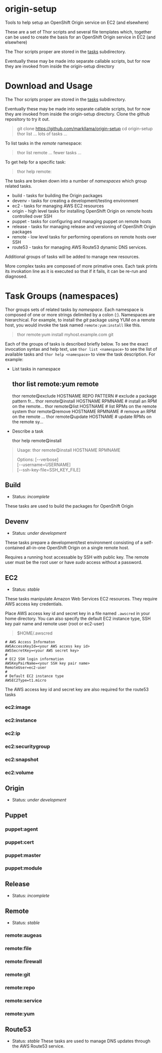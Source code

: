 # origin-setup

Tools to help setup an OpenShift Origin service on EC2 (and elsewhere)

These are a set of Thor scripts and several file templates which,
together can be used to create the basis for an OpenShift Origin
service in EC2 (and elsewhere)

The Thor scripts proper are stored in the [tasks](tasks) subdirectory.

Eventually these may be made into separate callable scripts, but for now they are invoked from
inside the origin-setup directory

# Download and Usage

The Thor scripts proper are stored in the [tasks](tasks) subdirectory.

Eventually these may be made into separate callable scripts, but for now they are invoked from
inside the origin-setup directory.  Clone the github repository to try it out.

> git clone https://github.com/markllama/origin-setup
> cd origin-setup
> thor list
> ... lots of tasks ...

To list tasks in the _remote_ namespace:

> thor list remote
> ... fewer tasks ...

To get help for a specific task:

> thor help remote:

The tasks are broken down into a number of _namespaces_ which group related tasks.

* build - tasks for building the Origin packages
* devenv - tasks for creating a development/testing environment
* ec2 - tasks for managing AWS EC2 resources
* origin - high level tasks for installing OpenShift Origin on remote hosts controlled over SSH
* puppet - tasks for configuring and managing puppet on remote hosts
* release - tasks for managing release and versioning of OpenShift Origin packages
* remote - low level tasks for performing operations on remote hosts over SSH
* route53 - tasks for managing AWS Route53 dynamic DNS services.

Additional groups of tasks will be added to manage new resources.

More complex tasks are composed of more primative ones. Each task prints its invokation line as
it is executed so that if it fails, it can be re-run and diagnosed.

# Task Groups (namespaces)

Thor groups sets of related tasks by _namespace_.  Each namespace is
composed of one or more strings delimited by a colon (:).  Namespaces
are hierarchical.  For example, to install the _git_ package using YUM on a
remote host, you would invoke the task named `remote:yum:install` like
this.

> thor remote:yum install myhost.example.com git

Each of the groups of tasks is described briefly below.  To see the
exact invocation syntax and help text, use `thor list <namespace>` to
see the list of available tasks and `thor help <namespace>` to view
the task description. For example: 

* List tasks in namespace

    thor list remote:yum
    remote
    ------
    thor remote:yum:exclude HOSTNAME REPO PATTERN  # exclude a package
    pattern fr...
    thor remote:yum:install HOSTNAME RPMNAME       # install an RPM on
    the remote...
    thor remote:yum:list HOSTNAME                  # list RPMs on the
    remote system
    thor remote:yum:remove HOSTNAME RPMNAME        # remove an RPM on
    the remote ...
    thor remote:yum:update HOSTNAME                # update RPMs on the remote sy...

* Describe a task

    thor help remote:yum:install
> Usage:
>   thor remote:yum:install HOSTNAME RPMNAME
>
> Options:
>   [--verbose]                    
>   [--username=USERNAME]          
>   [--ssh-key-file=SSH_KEY_FILE]  

## Build

* Status: *incomplete*

These tasks are used to build the packages for OpenShift Origin

## Devenv

* Status: *under development*

These tasks prepare a development/test environment consisting of a
self-contained all-in-one OpenShift Origin on a single remote host.

Requires a running host accessable by SSH with public key.  The remote
user must be the root user or have _sudo_ access without a password.

## EC2

* Status: *stable*

These tasks manipulate Amazon Web Services EC2 resources.  They
require AWS access key credentials.

Place AWS access key id and secret key in a file named `.awscred` in
your home directory.  You can also specify the default EC2 instance
type, SSH key pair name and remote user (root or ec2-user)

> $HOME/.awscred

    # AWS Access Informaton
    AWSAccessKeyId=<your AWS access key id>
    AWSSecretKey=<your AWS secret key>
    #
    # EC2 SSH login information
    AWSKeyPairName=<your SSH key pair name>
    RemoteUser=ec2-user
    #
    # Default EC2 instance type
    AWSEC2Type=t1.micro

The AWS access key id and secret key are also required for the route53
tasks

### ec2:image

### ec2:instance

### ec2:ip

### ec2:securitygroup

### ec2:snapshot

### ec2:volume

## Origin

* Status: *under development*


## Puppet

### puppet:agent

### puppet:cert

### puppet:master

### puppet:module

## Release

* Status: *incomplete*

## Remote

* Status: *stable*

### remote:augeas

### remote:file

### remote:firewall

### remote:git

### remote:repo

### remote:service

### remote:yum

## Route53

* Status: *stable*
These tasks are used to manage DNS updates through the AWS Route53
service.

